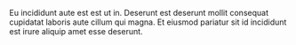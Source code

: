---
---

Eu incididunt aute est est ut in. Deserunt est deserunt mollit consequat cupidatat laboris aute cillum qui magna. Et eiusmod pariatur sit id incididunt est irure aliquip amet esse deserunt.
